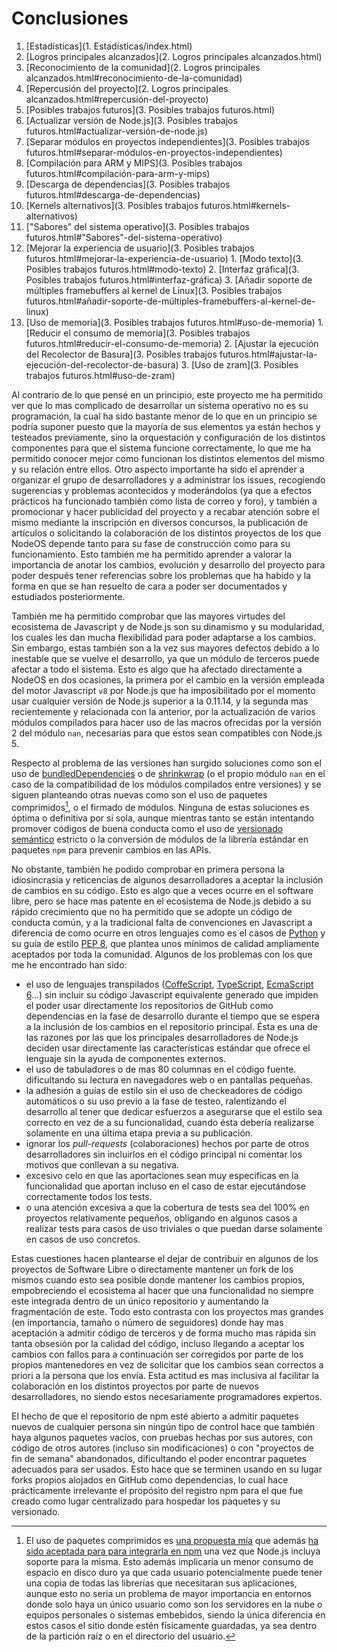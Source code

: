 # Conclusiones

1. [Estadísticas](1. Estadísticas/index.html)
2. [Logros principales alcanzados](2. Logros principales alcanzados.html)
  1. [Reconocimiento de la comunidad](2. Logros principales alcanzados.html#reconocimiento-de-la-comunidad)
  2. [Repercusión del proyecto](2. Logros principales alcanzados.html#repercusión-del-proyecto)
3. [Posibles trabajos futuros](3. Posibles trabajos futuros.html)
  1. [Actualizar versión de Node.js](3. Posibles trabajos futuros.html#actualizar-versión-de-node.js)
  2. [Separar módulos en proyectos independientes](3. Posibles trabajos futuros.html#separar-módulos-en-proyectos-independientes)
  3. [Compilación para ARM y MIPS](3. Posibles trabajos futuros.html#compilación-para-arm-y-mips)
  4. [Descarga de dependencias](3. Posibles trabajos futuros.html#descarga-de-dependencias)
  5. [Kernels alternativos](3. Posibles trabajos futuros.html#kernels-alternativos)
  6. ["Sabores" del sistema operativo](3. Posibles trabajos futuros.html#"Sabores"-del-sistema-operativo)
  7. [Mejorar la experiencia de usuario](3. Posibles trabajos futuros.html#mejorar-la-experiencia-de-usuario)
    1. [Modo texto](3. Posibles trabajos futuros.html#modo-texto)
    2. [Interfaz gráfica](3. Posibles trabajos futuros.html#interfaz-gráfica)
    3. [Añadir soporte de múltiples framebuffers al kernel de Linux](3. Posibles trabajos futuros.html#añadir-soporte-de-múltiples-framebuffers-al-kernel-de-linux)
  8. [Uso de memoria](3. Posibles trabajos futuros.html#uso-de-memoria)
    1. [Reducir el consumo de memoria](3. Posibles trabajos futuros.html#reducir-el-consumo-de-memoria)
    2. [Ajustar la ejecución del Recolector de Basura](3. Posibles trabajos futuros.html#ajustar-la-ejecución-del-recolector-de-basura)
    3. [Uso de zram](3. Posibles trabajos futuros.html#uso-de-zram)


Al contrario de lo que pensé en un principio, este proyecto me ha permitido ver
que lo mas complicado de desarrollar un sistema operativo no es su programación,
la cual ha sido bastante menor de lo que en un principio se podría suponer
puesto que la mayoría de sus elementos ya están hechos y testeados previamente,
sino la orquestación y configuración de los distintos componentes para que el
sistema funcione correctamente, lo que me ha permitido conocer mejor como
funcionan los distintos elementos del mismo y su relación entre ellos. Otro
aspecto importante ha sido el aprender a organizar el grupo de desarrolladores y
a administrar los issues, recogiendo sugerencias y problemas acontecidos y
moderándolos (ya que a efectos prácticos ha funcionado también como lista de
correo y foro), y también a promocionar y hacer publicidad del proyecto y a
recabar atención sobre el mismo mediante la inscripción en diversos concursos, la
publicación de artículos o solicitando la colaboración de los distintos
proyectos de los que NodeOS depende tanto para su fase de construcción como para
su funcionamiento. Esto también me ha permitido aprender a valorar la
importancia de anotar los cambios, evolución y desarrollo del proyecto para
poder después tener referencias sobre los problemas que ha habido y la forma en
que se han resuelto de cara a poder ser documentados y estudiados posteriormente.

También me ha permitido comprobar que las mayores virtudes del ecosistema de
Javascript y de Node.js son su dinamismo y su modularidad, los cuales les dan
mucha flexibilidad para poder adaptarse a los cambios. Sin embargo, estas
también son a la vez sus mayores defectos debido a lo inestable que se vuelve el
desarrollo, ya que un módulo de terceros puede afectar a todo el sistema. Esto
es algo que ha afectado directamente a NodeOS en dos ocasiones, la primera por
el cambio en la versión empleada del motor Javascript `v8` por Node.js que ha
imposibilitado por el momento usar cualquier versión de Node.js superior a la
0.11.14, y la segunda mas recientemente y relacionada con la anterior, por la
actualización de varios módulos compilados para hacer uso de las macros
ofrecidas por la versión 2 del módulo `nan`, necesarias para que estos sean
compatibles con Node.js 5.

Respecto al problema de las versiones han surgido soluciones como son el uso de
[bundledDependencies](https://docs.npmjs.com/files/package.json#bundleddependencies)
o de [shrinkwrap](https://docs.npmjs.com/cli/shrinkwrap) (o el propio módulo
`nan` en el caso de la compatibilidad de los módulos compilados entre versiones)
y se siguen planteando otras nuevas como son el uso de paquetes comprimidos[^1],
o el firmado de módulos. Ninguna de estas soluciones es óptima o definitiva por
si sola, aunque mientras tanto se están intentando promover códigos de buena
conducta como el uso de [versionado semántico](http://semver.org) estricto o la
conversión de módulos de la librería estándar en paquetes `npm` para prevenir
cambios en las APIs.

No obstante, también he podido comprobar en primera persona la idiosincrasia y
reticencias de algunos desarrolladores a aceptar la inclusión de cambios en su
código. Esto es algo que a veces ocurre en el software libre, pero se hace mas
patente en el ecosistema de Node.js debido a su rápido crecimiento que no ha
permitido que se adopte un código de conducta común, y a la tradicional falta
de convenciones en Javascript a diferencia de como ocurre en otros lenguajes
como es el casos de [Python](https://www.python.org) y su guía de estilo
[PEP 8](https://www.python.org/dev/peps/pep-0008), que plantea unos mínimos de
calidad ampliamente aceptados por toda la comunidad. Algunos de los problemas
con los que me he encontrado han sido:

* el uso de lenguajes transpilados ([CoffeScript](http://coffeescript.org),
  [TypeScript](http://www.typescriptlang.org), [EcmaScript 6](http://babeljs.io)...)
  sin incluir su código Javascript equivalente generado que impiden el poder
  usar directamente los repositorios de GitHub como dependencias en la fase de
  desarrollo durante el tiempo que se espera a la inclusión de los cambios en el
  repositorio principal. Ésta es una de las razones por las que los principales
  desarrolladores de Node.js deciden usar directamente las características
  estándar que ofrece el lenguaje sin la ayuda de componentes externos.
* el uso de tabuladores o de mas 80 columnas en el código fuente. dificultando
  su lectura en navegadores web o en pantallas pequeñas.
* la adhesión a guías de estilo sin el uso de checkeadores de código automáticos
  o su uso previo a la fase de testeo, ralentizando el desarrollo al tener que
  dedicar esfuerzos a asegurarse que el estilo sea correcto en vez de a su
  funcionalidad, cuando ésta debería realizarse solamente  en una última etapa
  previa a su publicación.
* ignorar los *pull-requests* (colaboraciones) hechos por parte de otros
  desarrolladores sin incluirlos en el código principal ni comentar los motivos
  que conllevan a su negativa.
* excesivo celo en que las aportaciones sean muy especificas en la funcionalidad
  que aportan incluso en el caso de estar ejecutándose correctamente todos los
  tests.
* o una atención excesiva a que la cobertura de tests sea del 100% en proyectos
  relativamente pequeños, obligando en algunos casos a realizar tests para casos
  de uso triviales o que puedan darse solamente en casos de uso concretos.

Estas cuestiones hacen plantearse el dejar de contribuir en algunos de los
proyectos de Software Libre o directamente mantener un fork de los mismos cuando
esto sea posible donde mantener los cambios propios, empobreciendo el ecosistema
al hacer que una funcionalidad no siempre este integrada dentro de un único
repositorio y aumentando la fragmentación de este. Todo esto contrasta con los
proyectos mas grandes (en importancia, tamaño o número de seguidores) donde hay
mas aceptación a admitir código de terceros y de forma mucho mas rápida sin
tanta obsesión por la calidad del código, incluso llegando a aceptar los cambios
con fallos para a continuación ser corregidos por parte de los propios
mantenedores en vez de solicitar que los cambios sean correctos a priori a la
persona que los envía. Esta actitud es mas inclusiva al facilitar la
colaboración en los distintos proyectos por parte de nuevos desarrolladores, no
siendo estos necesariamente programadores expertos.

El hecho de que el repositorio de npm esté abierto a admitir paquetes nuevos de
cualquier persona sin ningún tipo de control hace que también haya algunos
paquetes vacíos, con pruebas hechas por sus autores, con código de otros autores
(incluso sin modificaciones) o con "proyectos de fin de semana" abandonados,
dificultando el poder encontrar paquetes adecuados para ser usados. Esto hace
que se terminen usando en su lugar forks propios alojados en GitHub como
dependencias, lo cual hace prácticamente irrelevante el propósito del registro
npm para el que fue creado como lugar centralizado para hospedar los paquetes y
su versionado.


[^1]: El uso de paquetes comprimidos es [una propuesta mía](https://github.com/nodejs/node/issues/1278) que además [ha sido aceptada para para integrarla en npm](https://github.com/npm/npm/issues/7762) una vez que Node.js incluya soporte para la misma. Esto además implicaría un menor consumo de espacio en disco duro ya que cada usuario potencialmente puede tener una copia de todas las librerías que necesitaran sus aplicaciones, aunque esto no seria un problema de mayor importancia en entornos donde solo haya un único usuario como son los servidores en la nube o equipos personales o sistemas embebidos, siendo la única diferencia en estos casos el sitio donde estén físicamente guardadas, ya sea dentro de la partición raíz o en el directorio del usuario.
